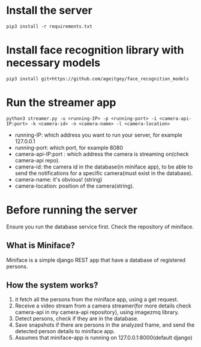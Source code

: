 # Install the server
```
pip3 install -r requirements.txt
```

# Install face recognition library with necessary models
```
pip3 install git+https://github.com/ageitgey/face_recognition_models
```

# Run the streamer app
```
python3 streamer.py -u <running-IP> -p <running-port> -i <camera-api-IP:port> -k <camera-id> -n <camera-name> -l <camera-location>
```
* running-IP: which address you want to run your server, for example 127.0.0.1
* running-port: which port, for example 8080
* camera-api-IP:port : which address the camera is streaming on(check camera-api repo).
* camera-id: the camera id in the database(in miniface app), to be able to send the notifications for a specific camera(must exist in the database).
* camera-name: it's obvious! (string)
* camera-location: position of the camera(string).

# Before running the server

Ensure you run the database service first. Check the repository of miniface.

## What is Miniface?

Miniface is a simple django REST app that have a database of registered persons.

## How the system works?
1.  it fetch all the persons from the miniface app, using a get request.
2.  Receive a video stream from a camera streamer(for more details check camera-api in my camera-api repository), using imagezmq library.
3.  Detect persons, check if they are in the database. 
4.  Save snapshots if there are persons in the analyzed frame, and send the detected person details to miniface app.
5.  Assumes that miniface-app is running on 127.0.0.1:8000(default django)

